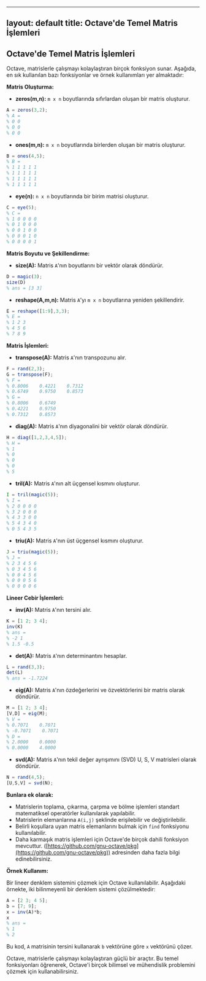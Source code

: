 
---
layout: default
title: Octave'de Temel Matris İşlemleri
---
## Octave'de Temel Matris İşlemleri

Octave, matrislerle çalışmayı kolaylaştıran birçok fonksiyon sunar. Aşağıda, en sık kullanılan bazı fonksiyonlar ve örnek kullanımları yer almaktadır:

**Matris Oluşturma:**

* **zeros(m,n):** `m x n` boyutlarında sıfırlardan oluşan bir matris oluşturur.
```octave
A = zeros(3,2);
% A = 
% 0 0
% 0 0
% 0 0
```

* **ones(m,n):** `m x n` boyutlarında birlerden oluşan bir matris oluşturur.
```octave
B = ones(4,5);
% B = 
% 1 1 1 1 1
% 1 1 1 1 1
% 1 1 1 1 1
% 1 1 1 1 1
```

* **eye(n):** `n x n` boyutlarında bir birim matrisi oluşturur.
```octave
C = eye(5);
% C = 
% 1 0 0 0 0
% 0 1 0 0 0
% 0 0 1 0 0
% 0 0 0 1 0
% 0 0 0 0 1
```

**Matris Boyutu ve Şekillendirme:**

* **size(A):** Matris `A`'nın boyutlarını bir vektör olarak döndürür.
```octave
D = magic(3);
size(D)
% ans = [3 3]
```

* **reshape(A,m,n):** Matris `A`'yı `m x n` boyutlarına yeniden şekillendirir.
```octave
E = reshape([1:9],3,3);
% E = 
% 1 2 3
% 4 5 6
% 7 8 9
```

**Matris İşlemleri:**

* **transpose(A):** Matris `A`'nın transpozunu alır.
```octave
F = rand(2,3);
G = transpose(F);
% F = 
% 0.8006    0.4221    0.7312
% 0.6749    0.9750    0.8573
% G = 
% 0.8006    0.6749
% 0.4221    0.9750
% 0.7312    0.8573
```

* **diag(A):** Matris `A`'nın diyagonalini bir vektör olarak döndürür.
```octave
H = diag([1,2,3,4,5]);
% H = 
% 1
% 0
% 0
% 0
% 5
```

* **tril(A):** Matris `A`'nın alt üçgensel kısmını oluşturur.
```octave
I = tril(magic(5));
% I = 
% 2 0 0 0 0
% 3 2 0 0 0
% 4 3 3 0 0
% 5 4 3 4 0
% 0 5 4 3 5
```

* **triu(A):** Matris `A`'nın üst üçgensel kısmını oluşturur.
```octave
J = triu(magic(5));
% J = 
% 2 3 4 5 6
% 0 3 4 5 6
% 0 0 4 5 6
% 0 0 0 5 6
% 0 0 0 0 6
```

**Lineer Cebir İşlemleri:**

* **inv(A):** Matris `A`'nın tersini alır.
```octave
K = [1 2; 3 4];
inv(K)
% ans = 
% -2 1
% 1.5 -0.5
```

* **det(A):** Matris `A`'nın determinantını hesaplar.
```octave
L = rand(3,3);
det(L)
% ans = -1.7224
```

* **eig(A):** Matris `A`'nın özdeğerlerini ve özvektörlerini bir matris olarak döndürür.
```octave
M = [1 2; 3 4];
[V,D] = eig(M);
% V = 
% 0.7071    0.7071
% -0.7071    0.7071
% D = 
% 2.0000    0.0000
% 0.0000    4.0000
```

* **svd(A):** Matris `A`'nın tekil değer ayrışımını (SVD) U, S, V matrisleri olarak döndürür.
```octave
N = rand(4,5);
[U,S,V] = svd(N);
```

**Bunlara ek olarak:**

* Matrislerin toplama, çıkarma, çarpma ve bölme işlemleri standart matematiksel operatörler kullanılarak yapılabilir.
* Matrislerin elemanlarına `A(i,j)` şeklinde erişilebilir ve değiştirilebilir.
* Belirli koşullara uyan matris elemanlarını bulmak için `find` fonksiyonu kullanılabilir.
* Daha karmaşık matris işlemleri için Octave'de birçok dahili fonksiyon mevcuttur. ([https://github.com/gnu-octave/pkg](https://github.com/gnu-octave/pkg)) adresinden daha fazla bilgi edinebilirsiniz.

**Örnek Kullanım:**

Bir lineer denklem sistemini çözmek için Octave kullanılabilir. Aşağıdaki örnekte, iki bilinmeyenli bir denklem sistemi çözülmektedir:

```octave
A = [2 3; 4 5];
b = [7; 9];
x = inv(A)*b;
x
% ans = 
% 1
% 2
```

Bu kod, `A` matrisinin tersini kullanarak `b` vektörüne göre `x` vektörünü çözer.

Octave, matrislerle çalışmayı kolaylaştıran güçlü bir araçtır. Bu temel fonksiyonları öğrenerek, Octave'i birçok bilimsel ve mühendislik problemini çözmek için kullanabilirsiniz.
